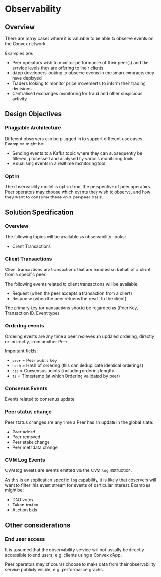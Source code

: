 # Observability

## Overview

There are many cases where it is valuable to be able to observe events on the Convex network.

Examples are:

- Peer operators wish to monitor performance of their peer(s) and the service levels they are offering to their clients
- dApp developers looking to observe events in the smart contracts they have deployed
- Traders looking to monitor price movements to inform their trading decisions
- Centralised exchanges monitoring for fraud and other suspicious activity

## Design Objectives

### Pluggable Architecture

Different observers can be plugged in to support different use cases. Examples might be:

- Sending events to a Kafka topic where they can subsequently be filtered, processed and analysed by various monitoring tools
- Visualising events in a realtime monitoring tool

### Opt In

The observability model is opt-in from the perspective of peer operators. Peer operators may choose which events they wish to observe, and how they want to consume these on a per-peer basis.

## Solution Specification

### Overview

The following topics will be available as observability hooks:
- Client Transactions

### Client Transactions

Client transactions are transactions that are handled on behalf of a client from a specific peer.

The following events related to client transactions will be available
 - Request (when the peer accepts a transaction from a client)
 - Response (when the peer retuens the result to the client)

The primary key for transactions should be regarded as (Peer Key, Transaction ID, Event type)

### Ordering events

Ordering events are any time a peer recieves an updated ordering, directly or indirectly, from another Peer. 

Important fields:
- `peer` = Peer public key
- `hash` = Hash of ordering (this can deduplicate identical orderings)
- `cps` = Consensus points (including ordering length)
- `ts` = Timestamp (at which Ordering validated by peer)

### Consenus Events

Events related to consenus update

### Peer status change

Peer status changes are any time a Peer has an update in the global state:

- Peer added
- Peer removed
- Peer stake change
- Peer metadata change

### CVM Log Events

CVM log events are events emitted via the CVM `log` instruction.

As this is an application specific `log` capability, it is likely that observers will want to filter this event stream for events of particular interest. Examples might be:
- DAO votes
- Token trades
- Auction bids

## Other considerations

### End user access

It is assumed that the observability service will not usually be directly accessible to end users, e.g. clients using a Convex dApp.

Peer operators may of course choose to make data from their observability service publicly visible, e.g. performance graphs.
